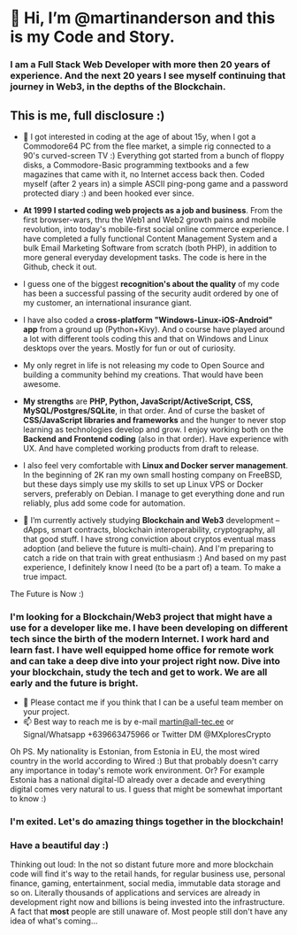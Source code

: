 # 👋 Hi, I’m @martinanderson and this is **my Code and Story**.

### I am a **Full Stack Web Developer** with more then 20 years of experience. And the next 20 years I see myself continuing that journey in **Web3**, in the depths of the **Blockchain**. 

## This is me, full disclosure :)

- 👀 I got interested in coding at the age of about 15y, when I got a Commodore64 PC from the flee market, a simple rig connected to a 90's curved-screen TV :)  Everything got started from a bunch of floppy disks, a Commodore-Basic programming textbooks and a few magazines that came with it, no Internet access back then. Coded myself (after 2 years in) a simple ASCII ping-pong game and a password protected diary :) and been hooked ever since. 

- **At 1999 I started coding web projects as a job and business**. From the first browser-wars, thru the Web1 and Web2 growth pains and mobile revolution, into today's mobile-first social online commerce experience. I have completed a fully functional Content Management System and a bulk Email Marketing Software from scratch (both PHP), in addition to more general everyday development tasks. The code is here in the Github, check it out. 

- I guess one of the biggest **recognition's about the quality** of my code has been a successful passing of the security audit ordered by one of my customer, an international insurance giant. 

- I have also coded a **cross-platform "Windows-Linux-iOS-Android" app** from a ground up (Python+Kivy). And o course have played around a lot with different tools coding this and that on Windows and Linux desktops over the years. Mostly for fun or out of curiosity.

- My only regret in life is not releasing my code to Open Source and building a community behind my creations. That would have been awesome.

- **My strengths** are **PHP, Python, JavaScript/ActiveScript, CSS, MySQL/Postgres/SQLite**, in that order. And of curse the basket of **CSS/JavaScript libraries and frameworks** and the hunger to never stop learning as technologies develop and grow. I enjoy working both on the **Backend and Frontend coding** (also in that order). Have experience with UX. And have completed working products from draft to release. 

- I also feel very comfortable with **Linux and Docker server management**. In the beginning of 2K ran my own small hosting company on FreeBSD, but these days simply use my skills to set up Linux VPS or Docker servers, preferably on Debian. I manage to get everything done and run reliably, plus add some code for automation. 

- 🌱 I’m currently actively studying **Blockchain and Web3** development – dApps, smart contracts, blockchain interoperability, cryptography, all that good stuff. I have strong conviction about cryptos eventual mass adoption (and believe the future is multi-chain). And I'm preparing to catch a ride on that train with great enthusiasm :) And based on my past experience, I definitely know I need (to be a part of) a team. To make a true impact.

The Future is Now :)

### I'm looking for a Blockchain/Web3 project that might have a use for a developer like me. I have been developing on different tech since the birth of the modern Internet. **I work hard and learn fast.** I have well equipped home office for remote work and can take a deep dive into your project right now. Dive into your blockchain, study the tech and get to work. We are all early and the future is bright.

- 💞️ Please contact me if you think that I can be a useful team member on your project. 
- 📫 Best way to reach me is by e-mail martin@all-tec.ee 
     or Signal/Whatsapp +639663475966 or Twitter DM @MXploresCrypto 
     
Oh PS. My nationality is Estonian, from Estonia in EU, the most wired country in the world according to Wired :) But that probably doesn't carry any importance in today's remote work environment. Or? For example Estonia has a national digital-ID already over a decade and everything digital comes very natural to us. I guess that might be somewhat important to know :) 

### I'm exited. Let's do amazing things together in the blockchain!
### Have a beautiful day :)



Thinking out loud:
In the not so distant future more and more blockchain code will find it's way to the retail hands, for regular business use, personal finance, gaming, entertainment, social media, immutable data storage and so on. Literally thousands of applications and services are already in development right now and billions is being invested into the infrastructure.  A fact that **most** people are still unaware of. Most people still don't have any idea of what's coming...
